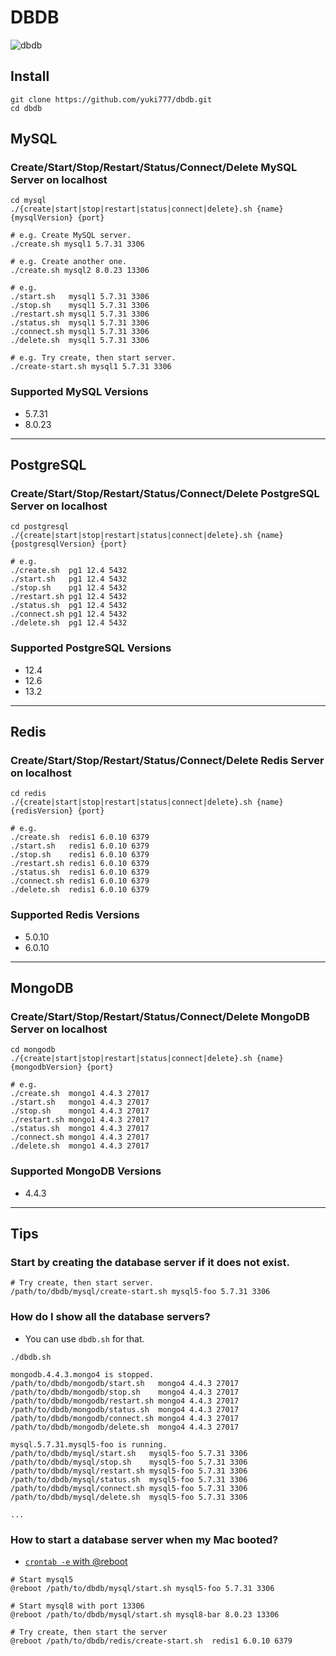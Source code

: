 # DBDB

![dbdb](https://user-images.githubusercontent.com/177159/115173015-6830cd00-a101-11eb-9d91-49331a97fad5.png)

## Install
```
git clone https://github.com/yuki777/dbdb.git
cd dbdb
```

## MySQL
### Create/Start/Stop/Restart/Status/Connect/Delete MySQL Server on localhost
```
cd mysql
./{create|start|stop|restart|status|connect|delete}.sh {name} {mysqlVersion} {port}

# e.g. Create MySQL server.
./create.sh mysql1 5.7.31 3306

# e.g. Create another one.
./create.sh mysql2 8.0.23 13306

# e.g. 
./start.sh   mysql1 5.7.31 3306
./stop.sh    mysql1 5.7.31 3306
./restart.sh mysql1 5.7.31 3306
./status.sh  mysql1 5.7.31 3306
./connect.sh mysql1 5.7.31 3306
./delete.sh  mysql1 5.7.31 3306

# e.g. Try create, then start server.
./create-start.sh mysql1 5.7.31 3306
```

### Supported MySQL Versions
- 5.7.31
- 8.0.23

----

## PostgreSQL
### Create/Start/Stop/Restart/Status/Connect/Delete PostgreSQL Server on localhost
```
cd postgresql
./{create|start|stop|restart|status|connect|delete}.sh {name} {postgresqlVersion} {port}

# e.g.
./create.sh  pg1 12.4 5432
./start.sh   pg1 12.4 5432
./stop.sh    pg1 12.4 5432
./restart.sh pg1 12.4 5432
./status.sh  pg1 12.4 5432
./connect.sh pg1 12.4 5432
./delete.sh  pg1 12.4 5432
```
### Supported PostgreSQL Versions
- 12.4
- 12.6
- 13.2

----

## Redis
### Create/Start/Stop/Restart/Status/Connect/Delete Redis Server on localhost
```
cd redis
./{create|start|stop|restart|status|connect|delete}.sh {name} {redisVersion} {port}

# e.g.
./create.sh  redis1 6.0.10 6379
./start.sh   redis1 6.0.10 6379
./stop.sh    redis1 6.0.10 6379
./restart.sh redis1 6.0.10 6379
./status.sh  redis1 6.0.10 6379
./connect.sh redis1 6.0.10 6379
./delete.sh  redis1 6.0.10 6379
```
### Supported Redis Versions
- 5.0.10
- 6.0.10

----

## MongoDB
### Create/Start/Stop/Restart/Status/Connect/Delete MongoDB Server on localhost
```
cd mongodb
./{create|start|stop|restart|status|connect|delete}.sh {name} {mongodbVersion} {port}

# e.g.
./create.sh  mongo1 4.4.3 27017
./start.sh   mongo1 4.4.3 27017
./stop.sh    mongo1 4.4.3 27017
./restart.sh mongo1 4.4.3 27017
./status.sh  mongo1 4.4.3 27017
./connect.sh mongo1 4.4.3 27017
./delete.sh  mongo1 4.4.3 27017
```
### Supported MongoDB Versions
- 4.4.3

----

## Tips

### Start by creating the database server if it does not exist.
```
# Try create, then start server.
/path/to/dbdb/mysql/create-start.sh mysql5-foo 5.7.31 3306
```

### How do I show all the database servers?
- You can use `dbdb.sh` for that.
```
./dbdb.sh

mongodb.4.4.3.mongo4 is stopped.
/path/to/dbdb/mongodb/start.sh   mongo4 4.4.3 27017
/path/to/dbdb/mongodb/stop.sh    mongo4 4.4.3 27017
/path/to/dbdb/mongodb/restart.sh mongo4 4.4.3 27017
/path/to/dbdb/mongodb/status.sh  mongo4 4.4.3 27017
/path/to/dbdb/mongodb/connect.sh mongo4 4.4.3 27017
/path/to/dbdb/mongodb/delete.sh  mongo4 4.4.3 27017

mysql.5.7.31.mysql5-foo is running.
/path/to/dbdb/mysql/start.sh   mysql5-foo 5.7.31 3306
/path/to/dbdb/mysql/stop.sh    mysql5-foo 5.7.31 3306
/path/to/dbdb/mysql/restart.sh mysql5-foo 5.7.31 3306
/path/to/dbdb/mysql/status.sh  mysql5-foo 5.7.31 3306
/path/to/dbdb/mysql/connect.sh mysql5-foo 5.7.31 3306
/path/to/dbdb/mysql/delete.sh  mysql5-foo 5.7.31 3306

...
```

### How to start a database server when my Mac booted?
- [`crontab -e` with @reboot](https://man7.org/linux/man-pages/man5/crontab.5.html#EXTENSIONS)
```
# Start mysql5
@reboot /path/to/dbdb/mysql/start.sh mysql5-foo 5.7.31 3306

# Start mysql8 with port 13306
@reboot /path/to/dbdb/mysql/start.sh mysql8-bar 8.0.23 13306

# Try create, then start the server
@reboot /path/to/dbdb/redis/create-start.sh  redis1 6.0.10 6379
```
